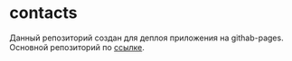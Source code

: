 # contacts

Данный репозиторий создан для деплоя приложения на githab-pages. Основной репозиторий по [ссылке](https://github.com/darrowv/contacts-react-ts).
